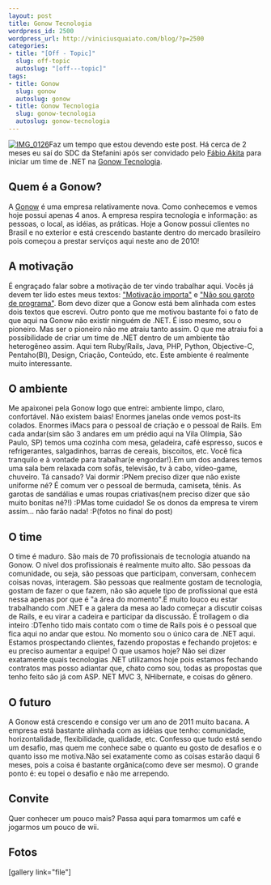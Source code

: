 ```yaml
--- 
layout: post
title: Gonow Tecnologia
wordpress_id: 2500
wordpress_url: http://viniciusquaiato.com/blog/?p=2500
categories: 
- title: "[Off - Topic]"
  slug: off-topic
  autoslug: "[off---topic]"
tags: 
- title: Gonow
  slug: gonow
  autoslug: gonow
- title: Gonow Tecnologia
  slug: gonow-tecnologia
  autoslug: gonow-tecnologia
---
```

[![](http://viniciusquaiato.com/images_posts/IMG_0126-300x225.jpg "IMG_0126")](http://viniciusquaiato.com/images_posts/IMG_0126.jpg)Faz um tempo que estou devendo este post. Há cerca de 2 meses eu saí do SDC da Stefanini após ser convidado pelo [Fábio Akita](http://akitaonrails.com.br) para iniciar um time de .NET na [Gonow Tecnologia](http://gonow.com.br).

## Quem é a Gonow?
A [Gonow](http://gonow.com.br/empresa-gonow-tecnologia) é uma empresa relativamente nova. Como conhecemos e vemos hoje possui apenas 4 anos. A empresa respira tecnologia e informação: as pessoas, o local, as idéias, as práticas. Hoje a Gonow possui clientes no Brasil e no exterior e está crescendo bastante dentro do mercado brasileiro pois começou a prestar serviços aqui neste ano de 2010! 

## A motivação
É engraçado falar sobre a motivação de ter vindo trabalhar aqui. Vocês já devem ter lido estes meus textos: ["Motivação importa"](http://viniciusquaiato.com/blog/off-topic-motivacao-importa/) e ["Não sou garoto de programa"](http://viniciusquaiato.com/blog/off-topic-nao-sou-garoto-de-programa/). Bom devo dizer que a Gonow está bem alinhada com estes dois textos que escrevi. Outro ponto que me motivou bastante foi o fato de que aqui na Gonow não existir ninguém de .NET. É isso mesmo, sou o pioneiro. Mas ser o pioneiro não me atraiu tanto assim. O que me atraiu foi a possibilidade de criar um time de .NET dentro de um ambiente tão heterogêneo assim. Aqui tem Ruby/Rails, Java, PHP, Python, Objective-C, Pentaho(BI), Design, Criação, Conteúdo, etc. Este ambiente é realmente muito interessante.

## O ambiente
Me apaixonei pela Gonow logo que entrei: ambiente limpo, claro, confortável. Não existem baias! Enormes janelas onde vemos post-its colados. Enormes iMacs para o pessoal de criação e o pessoal de Rails. Em cada andar(sim são 3 andares em um prédio aqui na Vila Olímpia, São Paulo, SP) temos uma cozinha com mesa, geladeira, café espresso, sucos e refrigerantes, salgadinhos, barras de cereais, biscoitos, etc. Você fica tranquilo e à vontade para trabalhar(e engordar!).Em um dos andares temos uma sala bem relaxada com sofás, televisão, tv à cabo, vídeo-game, chuveiro. Tá cansado? Vai dormir :PNem preciso dizer que não existe uniforme né? É comum ver o pessoal de bermuda, camiseta, tênis. As garotas de sandálias e umas roupas criativas(nem preciso dizer que são muito bonitas né?!) :PMas tome cuidado! Se os donos da empresa te virem assim... não farão nada! :P(fotos no final do post)

## O time
O time é maduro. São mais de 70 profissionais de tecnologia atuando na Gonow. O nível dos profissionais é realmente muito alto. São pessoas da comunidade, ou seja, são pessoas que participam, conversam, conhecem coisas novas, interagem. São pessoas que realmente gostam de tecnologia, gostam de fazer o que fazem, não são aquele tipo de profissional que está nessa apenas por que é "a área do momento".É muito louco eu estar trabalhando com .NET e a galera da mesa ao lado começar a discutir coisas de Rails, e eu virar a cadeira e participar da discussão. É trollagem o dia inteiro :DTenho tido mais contato com o time de Rails pois é o pessoal que fica aqui no andar que estou. No momento sou o único cara de .NET aqui. Estamos prospectando clientes, fazendo propostas e fechando projetos: e eu preciso aumentar a equipe! O que usamos hoje? Não sei dizer exatamente quais tecnologias .NET utilizamos hoje pois estamos fechando contratos mas posso adiantar que, chato como sou, todas as propostas que tenho feito são já com ASP. NET MVC 3, NHibernate, e coisas do gênero.

## O futuro
A Gonow está crescendo e consigo ver um ano de 2011 muito bacana. A empresa está bastante alinhada com as idéias que tenho: comunidade, horizontalidade, flexibilidade, qualidade, etc. Confesso que tudo está sendo um desafio, mas quem me conhece sabe o quanto eu gosto de desafios e o quanto isso me motiva.Não sei exatamente como as coisas estarão daqui 6 meses, pois a coisa é bastante orgânica(como deve ser mesmo). O grande ponto é: eu topei o desafio e não me arrependo.

## Convite
Quer conhecer um pouco mais? Passa aqui para tomarmos um café e jogarmos um pouco de wii.

## Fotos
[gallery link="file"]
